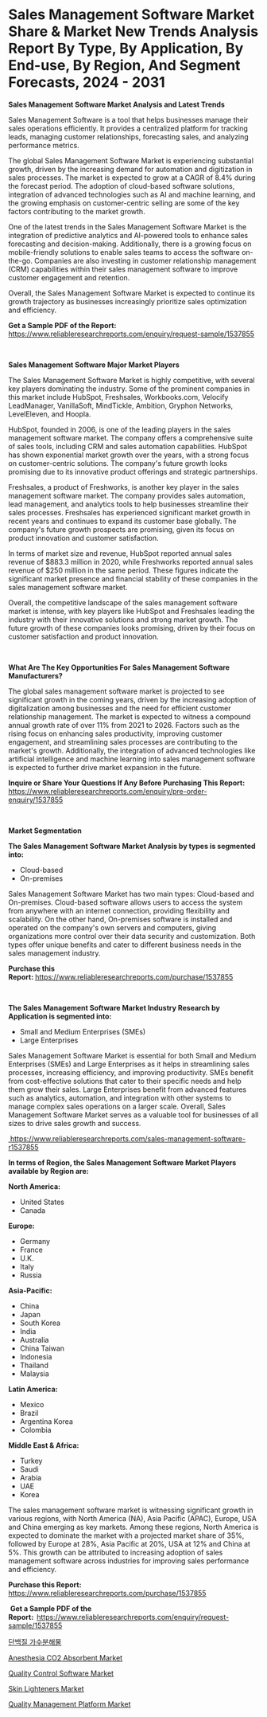 <p><h1>Sales Management Software Market Share & Market New Trends Analysis Report By Type, By Application, By End-use, By Region, And Segment Forecasts, 2024 - 2031</h1></p><p><strong>Sales Management Software Market Analysis and Latest Trends</strong></p>
<p><p>Sales Management Software is a tool that helps businesses manage their sales operations efficiently. It provides a centralized platform for tracking leads, managing customer relationships, forecasting sales, and analyzing performance metrics.</p><p>The global Sales Management Software Market is experiencing substantial growth, driven by the increasing demand for automation and digitization in sales processes. The market is expected to grow at a CAGR of 8.4% during the forecast period. The adoption of cloud-based software solutions, integration of advanced technologies such as AI and machine learning, and the growing emphasis on customer-centric selling are some of the key factors contributing to the market growth.</p><p>One of the latest trends in the Sales Management Software Market is the integration of predictive analytics and AI-powered tools to enhance sales forecasting and decision-making. Additionally, there is a growing focus on mobile-friendly solutions to enable sales teams to access the software on-the-go. Companies are also investing in customer relationship management (CRM) capabilities within their sales management software to improve customer engagement and retention.</p><p>Overall, the Sales Management Software Market is expected to continue its growth trajectory as businesses increasingly prioritize sales optimization and efficiency.</p></p>
<p><strong>Get a Sample PDF of the Report:&nbsp;</strong> <a href="https://www.reliableresearchreports.com/enquiry/request-sample/1537855">https://www.reliableresearchreports.com/enquiry/request-sample/1537855</a></p>
<p>&nbsp;</p>
<p><strong>Sales Management Software Major Market Players</strong></p>
<p><p>The Sales Management Software Market is highly competitive, with several key players dominating the industry. Some of the prominent companies in this market include HubSpot, Freshsales, Workbooks.com, Velocify LeadManager, VanillaSoft, MindTickle, Ambition, Gryphon Networks, LevelEleven, and Hoopla.</p><p>HubSpot, founded in 2006, is one of the leading players in the sales management software market. The company offers a comprehensive suite of sales tools, including CRM and sales automation capabilities. HubSpot has shown exponential market growth over the years, with a strong focus on customer-centric solutions. The company's future growth looks promising due to its innovative product offerings and strategic partnerships.</p><p>Freshsales, a product of Freshworks, is another key player in the sales management software market. The company provides sales automation, lead management, and analytics tools to help businesses streamline their sales processes. Freshsales has experienced significant market growth in recent years and continues to expand its customer base globally. The company's future growth prospects are promising, given its focus on product innovation and customer satisfaction.</p><p>In terms of market size and revenue, HubSpot reported annual sales revenue of $883.3 million in 2020, while Freshworks reported annual sales revenue of $250 million in the same period. These figures indicate the significant market presence and financial stability of these companies in the sales management software market.</p><p>Overall, the competitive landscape of the sales management software market is intense, with key players like HubSpot and Freshsales leading the industry with their innovative solutions and strong market growth. The future growth of these companies looks promising, driven by their focus on customer satisfaction and product innovation.</p></p>
<p>&nbsp;</p>
<p><strong>What Are The Key Opportunities For Sales Management Software Manufacturers?</strong></p>
<p><p>The global sales management software market is projected to see significant growth in the coming years, driven by the increasing adoption of digitalization among businesses and the need for efficient customer relationship management. The market is expected to witness a compound annual growth rate of over 11% from 2021 to 2026. Factors such as the rising focus on enhancing sales productivity, improving customer engagement, and streamlining sales processes are contributing to the market's growth. Additionally, the integration of advanced technologies like artificial intelligence and machine learning into sales management software is expected to further drive market expansion in the future.</p></p>
<p><strong>Inquire or Share Your Questions If Any Before Purchasing This Report:</strong> <a href="https://www.reliableresearchreports.com/enquiry/pre-order-enquiry/1537855">https://www.reliableresearchreports.com/enquiry/pre-order-enquiry/1537855</a></p>
<p>&nbsp;</p>
<p><strong>Market Segmentation</strong></p>
<p><strong>The Sales Management Software Market Analysis by types is segmented into:</strong></p>
<p><ul><li>Cloud-based</li><li>On-premises</li></ul></p>
<p><p>Sales Management Software Market has two main types: Cloud-based and On-premises. Cloud-based software allows users to access the system from anywhere with an internet connection, providing flexibility and scalability. On the other hand, On-premises software is installed and operated on the company's own servers and computers, giving organizations more control over their data security and customization. Both types offer unique benefits and cater to different business needs in the sales management industry.</p></p>
<p><strong>Purchase this Report:&nbsp;</strong><a href="https://www.reliableresearchreports.com/purchase/1537855">https://www.reliableresearchreports.com/purchase/1537855</a></p>
<p>&nbsp;</p>
<p><strong>The Sales Management Software Market Industry Research by Application is segmented into:</strong></p>
<p><ul><li>Small and Medium Enterprises (SMEs)</li><li>Large Enterprises</li></ul></p>
<p><p>Sales Management Software Market is essential for both Small and Medium Enterprises (SMEs) and Large Enterprises as it helps in streamlining sales processes, increasing efficiency, and improving productivity. SMEs benefit from cost-effective solutions that cater to their specific needs and help them grow their sales. Large Enterprises benefit from advanced features such as analytics, automation, and integration with other systems to manage complex sales operations on a larger scale. Overall, Sales Management Software Market serves as a valuable tool for businesses of all sizes to drive sales growth and success.</p></p>
<p><a href="https://www.reliableresearchreports.com/sales-management-software-r1537855">&nbsp;https://www.reliableresearchreports.com/sales-management-software-r1537855</a></p>
<p><strong>In terms of Region, the Sales Management Software Market Players available by Region are:</strong></p>
<p>
    <p> <strong> North America: </strong>
        <ul>
            <li>United States</li>
            <li>Canada</li>
        </ul>
        </p> 
    <p> <strong> Europe: </strong>
        <ul>
            <li>Germany</li>
            <li>France</li>
            <li>U.K.</li>
            <li>Italy</li>
            <li>Russia</li>
        </ul>
        </p> 
    <p> <strong> Asia-Pacific: </strong>
        <ul>
            <li>China</li>
            <li>Japan</li>
            <li>South Korea</li>
            <li>India</li>
            <li>Australia</li>
            <li>China Taiwan</li>
            <li>Indonesia</li>
            <li>Thailand</li>
            <li>Malaysia</li>
        </ul>
        </p> 
    <p> <strong> Latin America: </strong>
        <ul>
            <li>Mexico</li>
            <li>Brazil</li>
            <li>Argentina Korea</li>
            <li>Colombia</li>
        </ul>
        </p> 
    <p> <strong> Middle East & Africa: </strong>
        <ul>
            <li>Turkey</li>
            <li>Saudi</li>
            <li>Arabia</li>
            <li>UAE</li>
            <li>Korea</li>
        </ul>
    </p>
    </p>
<p><p>The sales management software market is witnessing significant growth in various regions, with North America (NA), Asia Pacific (APAC), Europe, USA and China emerging as key markets. Among these regions, North America is expected to dominate the market with a projected market share of 35%, followed by Europe at 28%, Asia Pacific at 20%, USA at 12% and China at 5%. This growth can be attributed to increasing adoption of sales management software across industries for improving sales performance and efficiency.</p></p>
<p><strong>Purchase this Report: </strong><a href="https://www.reliableresearchreports.com/purchase/1537855">https://www.reliableresearchreports.com/purchase/1537855</a></p>
<p>&nbsp;<strong>Get a Sample PDF of the Report:&nbsp;&nbsp;</strong><a href="https://www.reliableresearchreports.com/enquiry/request-sample/1537855">https://www.reliableresearchreports.com/enquiry/request-sample/1537855</a></p>
<p><strong></strong></p>
<p><p><a href="https://github.com/darrellockm3ytan895656/Market-Research-Report-List-1/blob/main/624100159685.md">단백질 가수분해물</a></p><p><a href="https://www.linkedin.com/pulse/anesthesia-co2-absorbent-market-key-successful-business-e4vue">Anesthesia CO2 Absorbent Market</a></p><p><a href="https://github.com/Sinjinluong3e0awx2m195k76/Market-Research-Report-List-2/blob/main/quality-control-software-market.md">Quality Control Software Market</a></p><p><a href="https://www.linkedin.com/pulse/skin-lighteners-market-analysis-its-cagr-segmentation-global-xcase">Skin Lighteners Market</a></p><p><a href="https://github.com/shotows/Market-Research-Report-List-2/blob/main/quality-management-platform-market.md">Quality Management Platform Market</a></p></p>
